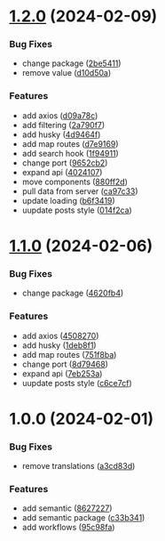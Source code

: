 # [1.2.0](https://github.com/Spike433/q-task/compare/v1.1.0...v1.2.0) (2024-02-09)


### Bug Fixes

* change package ([2be5411](https://github.com/Spike433/q-task/commit/2be541165f18c7208ab81b1c25ec7ecebd3e1b75))
* remove value ([d10d50a](https://github.com/Spike433/q-task/commit/d10d50a16d1ef73bf9f9f7ad1ffc2d2e443fc9e1))


### Features

* add axios ([d09a78c](https://github.com/Spike433/q-task/commit/d09a78cb1b1b46a5c665e65d07c512ec38b0476f))
* add filtering ([2a790f7](https://github.com/Spike433/q-task/commit/2a790f7e565673f361cab8d55a21f67691eebaf6))
* add husky ([4d9464f](https://github.com/Spike433/q-task/commit/4d9464f80664f58dbabd2e9a67079b7db1e74145))
* add map routes ([d7e9169](https://github.com/Spike433/q-task/commit/d7e9169c2b9f273207783a99b389e3d066ccd388))
* add search hook ([1f94911](https://github.com/Spike433/q-task/commit/1f94911378e68126d1bbb2f2eeff5f4f1c72f893))
* change port ([9652cb2](https://github.com/Spike433/q-task/commit/9652cb2b9e7f3eaadffa7bde776edf8872f8a1f6))
* expand api ([4024107](https://github.com/Spike433/q-task/commit/4024107dbee21c94b960f76a5b5920bf8ed50533))
* move components ([880ff2d](https://github.com/Spike433/q-task/commit/880ff2dde299755a180de66184c4cf71bfea4cb8))
* pull data from server ([ca97c33](https://github.com/Spike433/q-task/commit/ca97c3328f95f57f8610f84a1cf50a7fddeee72d))
* update loading ([b6f3419](https://github.com/Spike433/q-task/commit/b6f34190e7a58caaf406b607b4857c729cf9e8c8))
* uupdate posts style ([014f2ca](https://github.com/Spike433/q-task/commit/014f2caa74e790333856351407f889fd91535d90))

# [1.1.0](https://github.com/Spike433/q-task/compare/v1.0.0...v1.1.0) (2024-02-06)


### Bug Fixes

* change package ([4620fb4](https://github.com/Spike433/q-task/commit/4620fb4e87a99123995645bf88b53ac34f2c207c))


### Features

* add axios ([4508270](https://github.com/Spike433/q-task/commit/450827047e37d89014acb4baaab5fb813dc238de))
* add husky ([1deb8f1](https://github.com/Spike433/q-task/commit/1deb8f15b36045916288a0b69d834a9cc5d2aa2c))
* add map routes ([751f8ba](https://github.com/Spike433/q-task/commit/751f8ba5a7ae045599ed47c8da314d03204883c7))
* change port ([8d79468](https://github.com/Spike433/q-task/commit/8d794680c3ed43f4f91a76c6f817c14b7fa3fa05))
* expand api ([7eb253a](https://github.com/Spike433/q-task/commit/7eb253a73c05d88bd9697cc6bdccf44481f7f5d6))
* uupdate posts style ([c6ce7cf](https://github.com/Spike433/q-task/commit/c6ce7cf684d96611b9a492021124b6ba8891c339))

# 1.0.0 (2024-02-01)


### Bug Fixes

* remove translations ([a3cd83d](https://github.com/Spike433/q-task/commit/a3cd83d07d3de4950f37b3a39bd67959d2c27c6f))


### Features

* add semantic ([8627227](https://github.com/Spike433/q-task/commit/86272270797d9c639230caed2f3b88060dc16dd7))
* add semantic package ([c33b341](https://github.com/Spike433/q-task/commit/c33b341788ceeb3f601806543ff2b56ed241e2df))
* add workflows ([95c98fa](https://github.com/Spike433/q-task/commit/95c98fafbfa7655b4569d9b26bc8a46dab3c160e))
